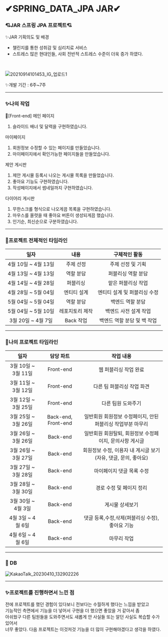 # ✔SPRING_DATA_JPA JAR✔ 
### 💘JAR 스프링 JPA 프로젝트💘
✨JAR 기획의도 및 배경
- 챌린지를 통한 성취감 및 심리치료 서비스 <br>
- 스트레스 많은 현대인들, 사회 전반적 스트레스 수준이 더욱 증가 하였다. <br>
 <br>
 
![20210914101453_IG_업로드1](https://github.com/jsp-project-jar/JPA-Project-JAR/assets/105718043/7b68e243-d9b6-4346-b14c-e7214f1b3334)


✨개발 기간 : 6주~7주 <br>

----------------------------------------------------------------------------------------------------------------------
### ✨나의 작업<br>
🎈[Front-end]
메인 페이지<br>
1. 슬라이드 배너 및 달력을 구현하였습니다. <br>

마이페이지 <br>
1. 회원정보 수정할 수 있는 페이지를 만들었습니다.<br>
2. 마이페이지에서 확인가능한 페이지들을 만들었습니다. <br>

제안 게시판<br>
1. 제안 게시물 등록시 나오는 게시물 목록을 만들었습니다. <br>
2. 좋아요 기능도 구현하였습니다.
3. 작성페이지에서 썸네일까지 구현하였습니다.

다이어리 게시판 <br>
1. 무한스크롤 형식으로 나오게끔 목록을 구현하였습니다.
2. 마우스를 올렷을 때 좋아요 버튼이 생성되게끔 했습니다.
3. 인기순, 최신순으로 구분하였습니다.

------------------------------------------------------------------------------------------------------------------------------------------------------------
### 🎈프로젝트 전체적인 타임라인<br>
|일자|내용|구체적인 활동|
|:---------:|:--------:|:-------:|
|4월 10일 ~ 4월 13일|주제 선정| 주제 선정 및 기획 |
|4월 13일 ~ 4월 13일|역할 분담| 퍼블리싱 역할 분담 |
|4월 14일 ~ 4월 28일 | 퍼블리싱 | 맡은 퍼블리싱 작업 |
|4월 28일 ~ 5월 04일| 엔티티 설계 | 엔티티 설계 및 퍼블리싱 수정 |
|5월 04일 ~ 5월 04일|역할 분담| 백엔드 역할 분담 |
|5월 04일 ~ 5월 10일 | 레포지토리 제작 | 백엔드 사전 설계 작업 |
|3월 20일 ~ 4월 7일|Back 작업|백엔드 역할 분담 및 백 작업|

-------------------------------------------------------------------------------------------------------------------------------------------------------------
### 🎈나의 프로젝트 타임라인<br>
|일자|담당 파트|작업 내용|
|:---------:|:--------:|:-----------:|
|3월 10일 ~ 3월 11일|Front-end| 웹 퍼블리싱 작업 완료 |
|3월 11일 ~ 3월 12일|Front-end| 다른 팀 퍼블리싱 작업 파견 |
|3월 12일 ~ 3월 25일|Front-end| 다른 팀원 도와주기 |
|3월 25일 ~ 3월 26일|Back-end, Front-end | 일반회원 회원정보 수정페이지, 안된 퍼블리싱 작업부분 마무리 |
|3월 26일 ~ 3월 26일|Back-end| 일반회원 회원탈퇴, 회원정보 수정페이지, 문의사항 게시글 |
|3월 26일 ~ 3월 27일|Back-end|회원정보 수정, 이용자 내 게시글 보기(자유, 댓글, 문의, 좋아요)|
|3월 27일 ~ 3월 28일|Back-end| 마이페이지 댓글 목록 수정 |
|3월 28일 ~ 3월 30일|Back-end| 경로 수정 및 페이지 정리 |
|3월 30일 ~ 4월 3일|Back-end| 게시물 상세보기 |
|4월 3일 ~ 4월 6일 | Back-end | 댓글 등록,수정,삭제(퍼블리싱 수정), 좋아요 기능 |
|4월 6일 ~ 4월 6일 |Back-end | 마무리 작업 |

-------------------------------------------------------------------------------------
### 🏢 DB
![KakaoTalk_20230410_132902226](https://user-images.githubusercontent.com/105718043/231034621-b052e48b-dea6-46ea-8f04-d7fdee96a63b.png)

-------------------------------------------------------------------------------------------------------------------------------------------------------------

### ✨프로젝트를 진행하면서 느낀 점<br>
전에 프로젝트를 했던 경험이 있다보니 전보다는 수월하게 했다는 느낌을 받았고<br>
기능적인 측면에서 기능을 더 넣어서 구현을 더 했으면 좋았을 거 같아서 좀<br>
아쉬웠구 다른 팀원들을 도와주면서도 새롭게 안 사실들 또는 알던 사실도 복습할 수가 있어서<br>
너무 좋았다. 다음 프로젝트는 이것저것 기능을 더 많이 구현해야겠다고 생각을 하였다.<br>
